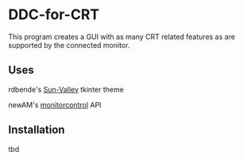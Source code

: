 # DDC-for-CRT

This program creates a GUI with as many CRT related features as are supported by the connected monitor.

## Uses
rdbende's [Sun-Valley](https://github.com/rdbende/Sun-Valley-ttk-theme) tkinter theme

newAM's [monitorcontrol](https://github.com/newAM/monitorcontrol) API

## Installation
tbd
